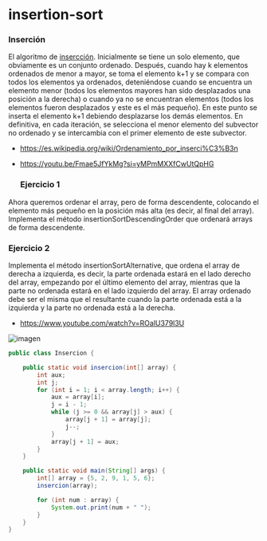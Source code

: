 # insertion-sort

### Inserción

El algoritmo de [insercción](https://es.wikipedia.org/wiki/Ordenamiento_por_inserci%C3%B3n). Inicialmente se tiene un solo elemento, que obviamente es un conjunto ordenado. Después, cuando hay k elementos ordenados de menor a mayor, se toma el elemento k+1 y se compara con todos los elementos ya ordenados, deteniéndose cuando se encuentra un elemento menor (todos los elementos mayores han sido desplazados una posición a la derecha) o cuando ya no se encuentran elementos (todos los elementos fueron desplazados y este es el más pequeño). En este punto se inserta el elemento k+1 debiendo desplazarse los demás elementos. En definitiva, en cada iteración, se selecciona el menor elemento del subvector no ordenado y se intercambia con el primer elemento de este subvector.

- https://es.wikipedia.org/wiki/Ordenamiento_por_inserci%C3%B3n

- https://youtu.be/Fmae5JfYkMg?si=yMPmMXXfCwUtQpHG

  ### Ejercicio 1

Ahora queremos ordenar el array, pero de forma descendente, colocando el elemento más pequeño en la posición más alta (es decir, al final del array). Implementa el método insertionSortDescendingOrder que ordenará arrays de forma descendente.

### Ejercicio 2

Implementa el método insertionSortAlternative, que ordena el array de derecha a izquierda, es decir, la parte ordenada estará en el lado derecho del array, empezando por el último elemento del array, mientras que la parte no ordenada estará en el lado izquierdo del array. El array ordenado debe ser el misma que el resultante cuando la parte ordenada está a la izquierda y la parte no ordenada está a la derecha.

- https://www.youtube.com/watch?v=ROalU379l3U

![imagen](https://upload.wikimedia.org/wikipedia/commons/0/0f/Insertion-sort-example-300px.gif)

```java
public class Insercion {

    public static void insercion(int[] array) {
        int aux;
        int j;
        for (int i = 1; i < array.length; i++) {
            aux = array[i];
            j = i - 1;
            while (j >= 0 && array[j] > aux) {
                array[j + 1] = array[j];
                j--;
            }
            array[j + 1] = aux;
        }
    }

    public static void main(String[] args) {
        int[] array = {5, 2, 9, 1, 5, 6};
        insercion(array);

        for (int num : array) {
            System.out.print(num + " ");
        }
    }
}
```
